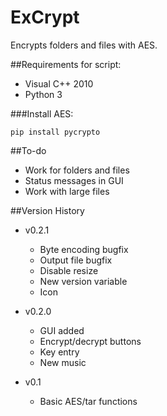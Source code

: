ExCrypt
=======
Encrypts folders and files with AES.

##Requirements for script:

- Visual C++ 2010
- Python 3


###Install AES:

`pip install pycrypto`

##To-do

- Work for folders and files
- Status messages in GUI
- Work with large files

##Version History 

- v0.2.1 
	- Byte encoding bugfix
	- Output file bugfix
    - Disable resize
	- New version variable
	- Icon

- v0.2.0
    - GUI added
	- Encrypt/decrypt buttons 
	- Key entry 
	- New music
	
- v0.1 
	- Basic AES/tar functions 